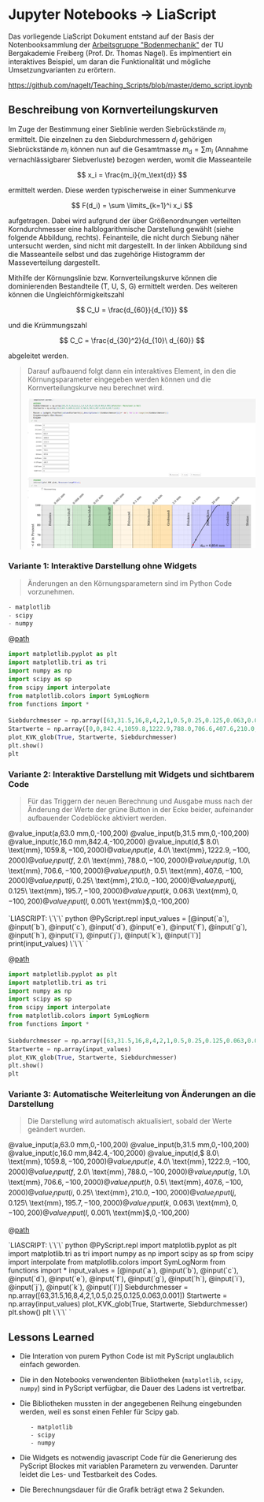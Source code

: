 <!--

author:  Sebastian Zug, Andre Dietrich

import: https://raw.githubusercontent.com/liaTemplates/PyScript/main/README.md

persistent: true

@path
``` python @PyScript.env
- paths:
  - @0
```
@end

value_input: <span style="display: inline-block; min-width: 12rem">@1:</span> <script 
                 input="range"
                 output="@0"
                 value=@2
                 input-always-active
                 min="@3"
                 max="@4"
                 step="0.1"
                 modify="false"
             >@input</script><br>

-->

# Jupyter Notebooks -> LiaScript 

Das vorliegende LiaScript Dokument entstand auf der Basis der Notenbooksammlung der [Arbeitsgruppe "Bodenmechanik"](https://tu-freiberg.de/bodenmechanik) der TU Bergakademie Freiberg (Prof. Dr. Thomas Nagel). Es implmentiert ein interaktives Beispiel, um daran die Funktionalität und mögliche Umsetzungvarianten zu erörtern.

https://github.com/nagelt/Teaching_Scripts/blob/master/demo_script.ipynb

## Beschreibung von Kornverteilungskurven


Im Zuge der Bestimmung einer Sieblinie werden Siebrückstände $m_i$ ermittelt. Die einzelnen zu den Siebdurchmessern $d_i$ gehörigen Siebrückstände $m_i$ können nun auf die Gesamtmasse $m_\text{d} = \sum m_i$ (Annahme vernachlässigbarer Siebverluste) bezogen werden, womit die Masseanteile

$$
    x_i = \frac{m_i}{m_\text{d}}
$$

ermittelt werden. Diese werden typischerweise in einer Summenkurve

$$
    F(d_i) = \sum \limits_{k=1}^i x_i
$$

aufgetragen. Dabei wird aufgrund der über Größenordnungen verteilten Korndurchmesser eine halblogarithmische Darstellung gewählt (siehe folgende Abbildung, rechts). Feinanteile, die nicht durch Siebung näher untersucht werden, sind nicht mit dargestellt. In der linken Abbildung sind die Masseanteile selbst und das zugehörige Histogramm der Masseverteilung dargestellt.

Mithilfe der Körnungslinie bzw. Kornverteilungskurve können die dominierenden Bestandteile (T, U, S, G) ermittelt werden. Des weiteren können die Ungleichförmigkeitszahl

$$
    C_U = \frac{d_{60}}{d_{10}}
$$

und die Krümmungszahl

$$
    C_C = \frac{d_{30}^2}{d_{10}\ d_{60}}
$$

abgeleitet werden. 

> Darauf aufbauend folgt dann ein interaktives Element, in den die Körnungsparameter eingegeben werden können und die Kornverteilungskurve neu berechnet wird.
> 
> ![](notebook.png)


### Variante 1: Interaktive Darstellung ohne Widgets

> Änderungen an den Körnungsparametern sind im Python Code vorzunehmen.

``` python @PyScript.env
- matplotlib
- scipy
- numpy
```

@[path](functions.py)

``` python @PyScript.repl
import matplotlib.pyplot as plt
import matplotlib.tri as tri
import numpy as np
import scipy as sp
from scipy import interpolate
from matplotlib.colors import SymLogNorm
from functions import *

Siebdurchmesser = np.array([63,31.5,16,8,4,2,1,0.5,0.25,0.125,0.063,0.001])
Startwerte = np.array([0,0,842.4,1059.8,1222.9,788.0,706.6,407.6,210.0,195.7,0,0])
plot_KVK_glob(True, Startwerte, Siebdurchmesser)
plt.show()
plt
```

### Variante 2: Interaktive Darstellung mit Widgets und sichtbarem Code

> Für das Triggern der neuen Berechnung und Ausgabe muss nach der Änderung der Werte der grüne Button in der Ecke beider, aufeinander aufbauender Codeblöcke aktiviert werden.

@value_input(a,$63.0\ \text{mm}$,0,-100,200)
@value_input(b,$31.5\ \text{mm}$,0,-100,200)
@value_input(c,$16.0\ \text{mm}$,842.4,-100,2000)
@value_input(d,$ 8.0\ \text{mm}$,1059.8,-100,2000)
@value_input(e,$ 4.0\ \text{mm}$,1222.9,-100,2000)
@value_input(f,$ 2.0\ \text{mm}$,788.0,-100,2000)
@value_input(g,$ 1.0\ \text{mm}$,706.6,-100,2000)
@value_input(h,$ 0.5\ \text{mm}$,407.6,-100,2000)
@value_input(i,$ 0.25\ \text{mm}$,210.0,-100,2000)
@value_input(j,$ 0.125\ \text{mm}$,195.7,-100,2000)
@value_input(k,$ 0.063\ \text{mm}$,0,-100,200)
@value_input(l,$ 0.001\ \text{mm}$,0,-100,200)


<script style="display: block" modify="false" run-once>
`LIASCRIPT:
\`\`\` python @PyScript.repl
input_values = [@input(`a`), @input(`b`), @input(`c`), @input(`d`), @input(`e`), @input(`f`), @input(`g`), @input(`h`), @input(`i`), @input(`j`), @input(`k`), @input(`l`)]
print(input_values)
\`\`\`
`
</script>

@[path](functions.py)

``` python @PyScript.repl
import matplotlib.pyplot as plt
import matplotlib.tri as tri
import numpy as np
import scipy as sp
from scipy import interpolate
from matplotlib.colors import SymLogNorm
from functions import *

Siebdurchmesser = np.array([63,31.5,16,8,4,2,1,0.5,0.25,0.125,0.063,0.001])
Startwerte = np.array(input_values)
plot_KVK_glob(True, Startwerte, Siebdurchmesser)
plt.show()
plt
```

### Variante 3: Automatische Weiterleitung von Änderungen an die Darstellung

> Die Darstellung wird automatisch aktualisiert, sobald der Werte geändert wurden.

@value_input(a,$63.0\ \text{mm}$,0,-100,200)
@value_input(b,$31.5\ \text{mm}$,0,-100,200)
@value_input(c,$16.0\ \text{mm}$,842.4,-100,2000)
@value_input(d,$ 8.0\ \text{mm}$,1059.8,-100,2000)
@value_input(e,$ 4.0\ \text{mm}$,1222.9,-100,2000)
@value_input(f,$ 2.0\ \text{mm}$,788.0,-100,2000)
@value_input(g,$ 1.0\ \text{mm}$,706.6,-100,2000)
@value_input(h,$ 0.5\ \text{mm}$,407.6,-100,2000)
@value_input(i,$ 0.25\ \text{mm}$,210.0,-100,2000)
@value_input(j,$ 0.125\ \text{mm}$,195.7,-100,2000)
@value_input(k,$ 0.063\ \text{mm}$,0,-100,200)
@value_input(l,$ 0.001\ \text{mm}$,0,-100,200)

@[path](functions.py)

<script style="display: block" inert tabindex="-1" modify="false" run-once>
`LIASCRIPT:
\`\`\` python @PyScript.repl
import matplotlib.pyplot as plt
import matplotlib.tri as tri
import numpy as np
import scipy as sp
from scipy import interpolate
from matplotlib.colors import SymLogNorm
from functions import *
input_values = [@input(`a`), @input(`b`), @input(`c`), @input(`d`), @input(`e`), @input(`f`), @input(`g`), @input(`h`), @input(`i`), @input(`j`), @input(`k`), @input(`l`)]

Siebdurchmesser = np.array([63,31.5,16,8,4,2,1,0.5,0.25,0.125,0.063,0.001])
Startwerte = np.array(input_values)
plot_KVK_glob(True, Startwerte, Siebdurchmesser)
plt.show()
plt
\`\`\`
`
</script>

## Lessons Learned

+ Die Interation von purem Python Code ist mit PyScript unglaublich einfach geworden.
+ Die in den Notebooks verwendenten Bibliotheken (`matplotlib`, `scipy`, `numpy`) sind in PyScript verfügbar, die Dauer des Ladens ist vertretbar.
+ Die Bibliotheken mussten in der angegebenen Reihung eingebunden werden, weil es sonst einen Fehler für Scipy gab.

  ``` 
     - matplotlib
     - scipy
     - numpy
  ```

+ Die Widgets es notwendig javascript Code für die Generierung des PyScript Blockes mit variablen Parametern zu verwenden. Darunter leidet die Les- und Testbarkeit des Codes. 
+ Die Berechnungsdauer für die Grafik beträgt etwa 2 Sekunden. 


